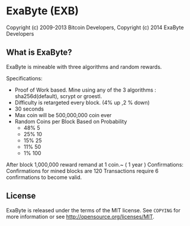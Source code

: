 ExaByte (EXB)
===================================

Copyright (c) 2009-2013 Bitcoin Developers,
Copyright (c) 2014 ExaByte Developers

What is ExaByte?
------------------

ExaByte is mineable with three algorithms and random rewards.

Specifications:


- Proof of Work based. Mine using any of the 3 algorithms : sha256d(default), scrypt or groestl.
- Difficulty is retargeted every block. (4% up ,2 % down)
- 30 seconds
- Max coin will be 500,000,000 coin ever
- Random Coins per Block Based on Probability
	* 48%  5
	* 25%  10
	* 15%  25 
	* 11%  50
	* 1%   100

After block 1,000,000 reward remand at 1 coin.~ ( 1 year )
Confirmations: Confirmations for mined blocks are 120
Transactions require 6 confirmations to become valid.


License
-------

ExaByte is released under the terms of the MIT license. See `COPYING` for more
information or see http://opensource.org/licenses/MIT.

